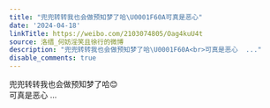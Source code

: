 ```yaml
---
title: "兜兜转转我也会做预知梦了哈\U0001F60A可真是恶心"
date: '2024-04-18'
linkTitle: https://weibo.com/2103074805/Oag4kuU4t
source: 洛缙_何妨淫笑且徐行的微博
description: "兜兜转转我也会做预知梦了哈\U0001F60A<br>可真是恶心  ..."
disable_comments: true
---
```

兜兜转转我也会做预知梦了哈😊<br>可真是恶心  ...